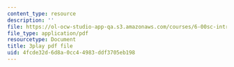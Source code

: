 ```yaml
---
content_type: resource
description: ''
file: https://ol-ocw-studio-app-qa.s3.amazonaws.com/courses/6-00sc-introduction-to-computer-science-and-programming-spring-2011/4fcde32d6d8a0cc44983ddf3705eb198_A2WFReES8CY.pdf
file_type: application/pdf
resourcetype: Document
title: 3play pdf file
uid: 4fcde32d-6d8a-0cc4-4983-ddf3705eb198
---
```

